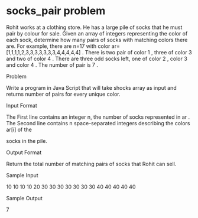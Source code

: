 # socks_pair problem

Rohit works at a clothing store. He has a large pile of socks that he must pair by colour for sale. Given an array of integers representing the color of each sock, determine how many pairs of socks with matching colors there are. For example, there are n=17 with color ar=[1,1,1,1,2,3,3,3,3,3,3,3,4,4,4,4,4] . There is two pair of color 1 , three of color 3 and two of color 4 . There are three odd socks left, one of color 2 , color 3 and color 4 . The number of pair is 7 . 



Problem 

Write a program in Java Script that will take shocks array as input and returns number of pairs for every unique color. 



Input Format

The First line contains an integer n, the number of socks represented in ar . The Second line contains n space-separated integers describing the colors ar[i] of the 

socks in the pile. 



Output Format 

Return the total number of matching pairs of socks that Rohit can sell. 



Sample Input

 10 10 10 10 20 30 30 30 30 30 30 30 40 40 40 40 40 



Sample Output 

7 

